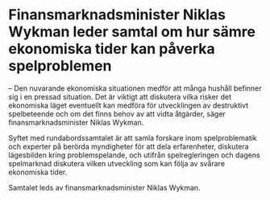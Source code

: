 # Finansmarknadsminister Niklas Wykman leder samtal om hur sämre ekonomiska tider kan påverka spelproblemen

– Den nuvarande ekonomiska situationen medför att många hushåll befinner sig i en pressad situation. Det är viktigt att diskutera vilka risker det ekonomiska läget eventuellt kan medföra för utvecklingen av destruktivt spelbeteende och om det finns behov av att vidta åtgärder, säger finansmarknadsminister Niklas Wykman.

Syftet med rundabordssamtalet är att samla forskare inom spelproblematik och experter på berörda myndigheter för att dela erfarenheter, diskutera lägesbilden kring problemspelande, och utifrån spelregleringen och dagens spelmarknad diskutera vilken utveckling som kan följa av svårare ekonomiska tider.

Samtalet leds av finansmarknadsminister Niklas Wykman.
